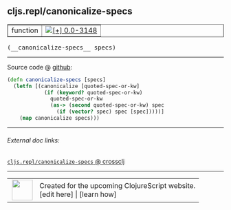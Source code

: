 ## cljs.repl/canonicalize-specs



 <table border="1">
<tr>
<td>function</td>
<td><a href="https://github.com/cljsinfo/cljs-api-docs/tree/0.0-3148"><img valign="middle" alt="[+] 0.0-3148" title="Added in 0.0-3148" src="https://img.shields.io/badge/+-0.0--3148-lightgrey.svg"></a> </td>
</tr>
</table>


 <samp>
(__canonicalize-specs__ specs)<br>
</samp>

---







Source code @ [github](https://github.com/clojure/clojurescript/blob/r3169/src/clj/cljs/repl.clj#L539-L545):

```clj
(defn canonicalize-specs [specs]
  (letfn [(canonicalize [quoted-spec-or-kw]
            (if (keyword? quoted-spec-or-kw)
              quoted-spec-or-kw
              (as-> (second quoted-spec-or-kw) spec
                (if (vector? spec) spec [spec]))))]
    (map canonicalize specs)))
```

<!--
Repo - tag - source tree - lines:

 <pre>
clojurescript @ r3169
└── src
    └── clj
        └── cljs
            └── <ins>[repl.clj:539-545](https://github.com/clojure/clojurescript/blob/r3169/src/clj/cljs/repl.clj#L539-L545)</ins>
</pre>

-->

---



###### External doc links:

[`cljs.repl/canonicalize-specs` @ crossclj](http://crossclj.info/fun/cljs.repl/canonicalize-specs.html)<br>

---

 <table>
<tr><td>
<img valign="middle" align="right" width="48px" src="http://i.imgur.com/Hi20huC.png">
</td><td>
Created for the upcoming ClojureScript website.<br>
[edit here] | [learn how]
</td></tr></table>

[edit here]:https://github.com/cljsinfo/cljs-api-docs/blob/master/cljsdoc/cljs.repl/canonicalize-specs.cljsdoc
[learn how]:https://github.com/cljsinfo/cljs-api-docs/wiki/cljsdoc-files

<!--

This information was too distracting to show to readers, but I'll leave it
commented here since it is helpful to:

- pretty-print the data used to generate this document
- and show how to retrieve that data



The API data for this symbol:

```clj
{:ns "cljs.repl",
 :name "canonicalize-specs",
 :type "function",
 :signature ["[specs]"],
 :source {:code "(defn canonicalize-specs [specs]\n  (letfn [(canonicalize [quoted-spec-or-kw]\n            (if (keyword? quoted-spec-or-kw)\n              quoted-spec-or-kw\n              (as-> (second quoted-spec-or-kw) spec\n                (if (vector? spec) spec [spec]))))]\n    (map canonicalize specs)))",
          :title "Source code",
          :repo "clojurescript",
          :tag "r3169",
          :filename "src/clj/cljs/repl.clj",
          :lines [539 545]},
 :full-name "cljs.repl/canonicalize-specs",
 :full-name-encode "cljs.repl/canonicalize-specs",
 :history [["+" "0.0-3148"]]}

```

Retrieve the API data for this symbol:

```clj
;; from Clojure REPL
(require '[clojure.edn :as edn])
(-> (slurp "https://raw.githubusercontent.com/cljsinfo/cljs-api-docs/catalog/cljs-api.edn")
    (edn/read-string)
    (get-in [:symbols "cljs.repl/canonicalize-specs"]))
```

-->
